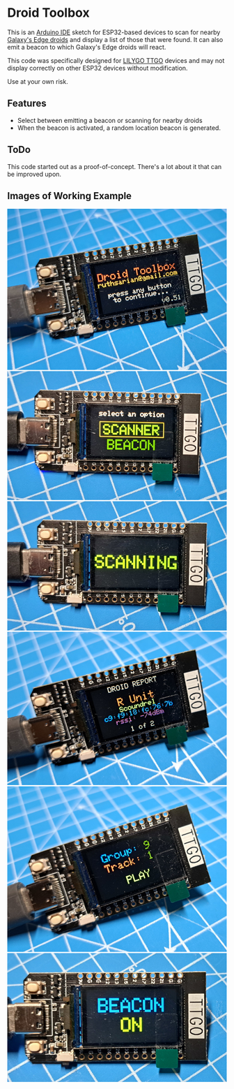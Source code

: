 # Droid Toolbox
This is an [Arduino IDE](https://www.arduino.cc/en/software) sketch for ESP32-based devices to scan for nearby [Galaxy's Edge droids](https://disneyworld.disney.go.com/shops/hollywood-studios/droid-depot/) and display a list of those that were found. It can also emit a beacon to which Galaxy's Edge droids will react.

This code was specifically designed for [LILYGO TTGO](http://www.lilygo.cn/prod_view.aspx?Id=1126) devices and may not display correctly on other ESP32 devices without modification.

Use at your own risk.

## Features
* Select between emitting a beacon or scanning for nearby droids
* When the beacon is activated, a random location beacon is generated.

## ToDo
This code started out as a proof-of-concept. There's a lot about it that can be improved upon. 

## Images of Working Example

![Image of a TTGO with the Droid Toolbox boot screen.](images/v0.51_01_start.jpg)
![Image of a TTGO with the menu screen showing SCANNER band BEACON options.](images/v0.1_02_menu.jpg)
![Image of a TTGO with the text 'SCANNING' across the screen.](images/v0.1_03_scanning.jpg)
![Image of a TTGO showing a list of nearby droids including their bluetooth address, their affiliation, and personality chip.](images/v0.51_04_scan_results.jpg)
![Image of a TTGO showing TRACK and GROUP selections and a PLAY button.](images/v0.51_06_track_play.jpg)
![Image of a TTGO showing "BEACON ON" on the display.](images/v0.1_05_beacon.jpg)
